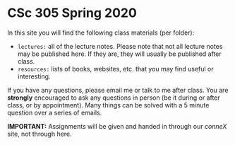 # CSc 305 Spring 2020

In this site you will find the following class materials (per folder):

* `lectures:` all of the lecture notes. Please note that not all lecture notes
  may be published here. If they are, they will usually be published after
  class.
* `resources:` lists of books, websites, etc. that you may find useful or
  interesting.

If you have any questions, please email me or talk to me after class. You are
**strongly** encouraged to ask any questions in person (be it during or after
class, or by appointment). Many things can be solved with a 5 minute question
over a series of emails.

**IMPORTANT:** Assignments will be given and handed in through our *conneX*
site, not through here.

